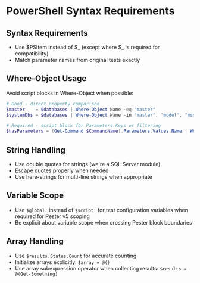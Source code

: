 # PowerShell Syntax Requirements

## Syntax Requirements
- Use $PSItem instead of $_ (except where $_ is required for compatibility)
- Match parameter names from original tests exactly

## Where-Object Usage
Avoid script blocks in Where-Object when possible:
```powershell
# Good - direct property comparison
$master    = $databases | Where-Object Name -eq "master"
$systemDbs = $databases | Where-Object Name -in "master", "model", "msdb", "tempdb"

# Required - script block for Parameters.Keys or filtering
$hasParameters = (Get-Command $CommandName).Parameters.Values.Name | Where-Object { $PSItem -notin ('WhatIf', 'Confirm') }
```

## String Handling
- Use double quotes for strings (we're a SQL Server module)
- Escape quotes properly when needed
- Use here-strings for multi-line strings when appropriate

## Variable Scope
- Use `$global:` instead of `$script:` for test configuration variables when required for Pester v5 scoping
- Be explicit about variable scope when crossing Pester block boundaries

## Array Handling
- Use `$results.Status.Count` for accurate counting
- Initialize arrays explicitly: `$array = @()`
- Use array subexpression operator when collecting results: `$results = @(Get-Something)`